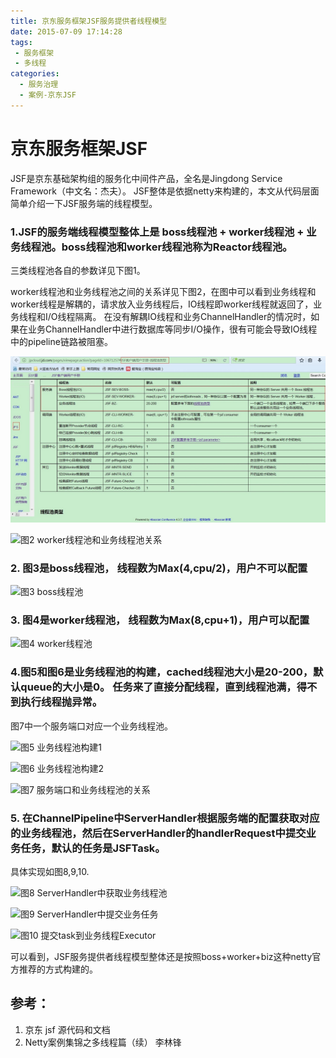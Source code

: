 ```yaml
---
title: 京东服务框架JSF服务提供者线程模型
date: 2015-07-09 17:14:28
tags:
 - 服务框架 
 - 多线程
categories: 
  - 服务治理
  - 案例-京东JSF  
---
```


<p></p>
<!-- more -->

# 京东服务框架JSF 
JSF是京东基础架构组的服务化中间件产品，全名是Jingdong Service Framework（中文名：杰夫）。
JSF整体是依据netty来构建的，本文从代码层面简单介绍一下JSF服务端的线程模型。

### 1.JSF的服务端线程模型整体上是 boss线程池 + worker线程池 + 业务线程池。boss线程池和worker线程池称为Reactor线程池。

三类线程池各自的参数详见下图1。

worker线程池和业务线程池之间的关系详见下图2，在图中可以看到业务线程和worker线程是解耦的，请求放入业务线程后，IO线程即worker线程就返回了，业务线程和I/O线程隔离。 在没有解耦IO线程和业务ChannelHandler的情况时，如果在业务ChannelHandler中进行数据库等同步I/O操作，很有可能会导致IO线程中的pipeline链路被阻塞。

![图1 三类线程池各自的参数](./images/jsf线程模型_参数.jpg)


![图2 worker线程池和业务线程池关系](http://www6v.github.io/www6vHome/jsf%20%E7%BA%BF%E7%A8%8B%E6%A8%A1%E5%9E%8B/netty%20%E7%BA%BF%E7%A8%8B%E6%A8%A1%E5%9E%8B.png "图2 worker线程池和业务线程池关系")
         

### 2. 图3是boss线程池， 线程数为Max(4,cpu/2)，用户不可以配置



![图3 boss线程池](http://www6v.github.io/www6vHome/jsf%20%E7%BA%BF%E7%A8%8B%E6%A8%A1%E5%9E%8B/boss%E7%BA%BF%E7%A8%8B%E6%B1%A0.JPG "图3 boss线程池")
         

### 3. 图4是worker线程池， 线程数为Max(8,cpu+1)，用户可以配置


![图4 worker线程池](http://www6v.github.io/www6vHome/jsf%20%E7%BA%BF%E7%A8%8B%E6%A8%A1%E5%9E%8B/worker%E7%BA%BF%E7%A8%8B%EF%BC%88io%E7%BA%BF%E7%A8%8B%EF%BC%89.JPG "图4 worker线程池")
         

### 4.图5和图6是业务线程池的构建，cached线程池大小是20-200，默认queue的大小是0。 任务来了直接分配线程，直到线程池满，得不到执行线程抛异常。

图7中一个服务端口对应一个业务线程池。



![图5 业务线程池构建1](http://www6v.github.io/www6vHome/jsf%20%E7%BA%BF%E7%A8%8B%E6%A8%A1%E5%9E%8B/%E4%B8%9A%E5%8A%A1%E7%BA%BF%E7%A8%8B%E6%B1%A0-%E5%88%9D%E5%A7%8B%E5%8C%961.JPG "图5 业务线程池构建1")
         

![图6 业务线程池构建2](http://www6v.github.io/www6vHome/jsf%20%E7%BA%BF%E7%A8%8B%E6%A8%A1%E5%9E%8B/%E4%B8%9A%E5%8A%A1%E7%BA%BF%E7%A8%8B%E6%B1%A0-%E5%88%9D%E5%A7%8B%E5%8C%962.JPG "图6 业务线程池构建2")
         

![图7 服务端口和业务线程池的关系](http://www6v.github.io/www6vHome/jsf%20%E7%BA%BF%E7%A8%8B%E6%A8%A1%E5%9E%8B/%E4%B8%9A%E5%8A%A1%E7%BA%BF%E7%A8%8B%E6%B1%A0-%E6%9E%84%E5%BB%BA.JPG "图7 服务端口和业务线程池的关系")
         

### 5. 在ChannelPipeline中ServerHandler根据服务端的配置获取对应的业务线程池，然后在ServerHandler的handlerRequest中提交业务任务，默认的任务是JSFTask。

具体实现如图8,9,10.


![图8 ServerHandler中获取业务线程池](http://www6v.github.io/www6vHome/jsf%20%E7%BA%BF%E7%A8%8B%E6%A8%A1%E5%9E%8B/%E4%B8%9A%E5%8A%A1%E7%BA%BF%E7%A8%8B%E6%B1%A0-%E8%8E%B7%E5%8F%96.JPG "图8 ServerHandler中获取业务线程池")
         


![图9 ServerHandler中提交业务任务](http://www6v.github.io/www6vHome/jsf%20%E7%BA%BF%E7%A8%8B%E6%A8%A1%E5%9E%8B/%E6%8F%90%E4%BA%A4task%E5%88%B0%E4%B8%9A%E5%8A%A1%E7%BA%BF%E7%A8%8B.JPG "图9 ServerHandler中提交业务任务")
         


![图10 提交task到业务线程Executor](http://www6v.github.io/www6vHome/jsf%20%E7%BA%BF%E7%A8%8B%E6%A8%A1%E5%9E%8B/%E4%B8%9A%E5%8A%A1%E7%BA%BF%E7%A8%8B%E6%89%A7%E8%A1%8Ctask.JPG "图10 提交task到业务线程Executor")
         


可以看到，JSF服务提供者线程模型整体还是按照boss+worker+biz这种netty官方推荐的方式构建的。

 

## 参考：

1. 京东 jsf 源代码和文档
2. Netty案例集锦之多线程篇（续） 李林锋